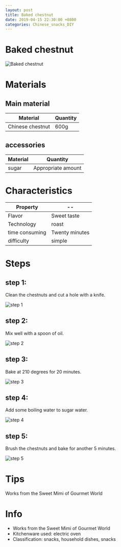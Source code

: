 ```yaml
---
layout: post
title: Baked chestnut
date: 2019-04-15 22:30:00 +0800
categories: Chinese_snacks_DIY
---
```


# Baked chestnut

![Baked chestnut]({{site.baseurl}}/img/419740/419740.jpg)

# Materials


## Main material

Material|Quantity
--|--
Chinese chestnut|600g

## accessories

Material|Quantity
--|--
sugar|Appropriate amount

# Characteristics

Property|--
--|--
Flavor|Sweet taste
Technology|roast
time consuming|Twenty minutes
difficulty|simple

# Steps

## step 1:

Clean the chestnuts and cut a hole with a knife.

![step 1]({{site.baseurl}}/img/419740/1.jpg)

## step 2:

Mix well with a spoon of oil.

![step 2]({{site.baseurl}}/img/419740/2.jpg)

## step 3:

Bake at 210 degrees for 20 minutes.

![step 3]({{site.baseurl}}/img/419740/3.jpg)

## step 4:

Add some boiling water to sugar water.

![step 4]({{site.baseurl}}/img/419740/4.jpg)

## step 5:

Brush the chestnuts and bake for another 5 minutes.

![step 5]({{site.baseurl}}/img/419740/5.jpg)

# Tips

Works from the Sweet Mimi of Gourmet World

# Info

- Works from the Sweet Mimi of Gourmet World
- Kitchenware used: electric oven
- Classification: snacks, household dishes, snacks